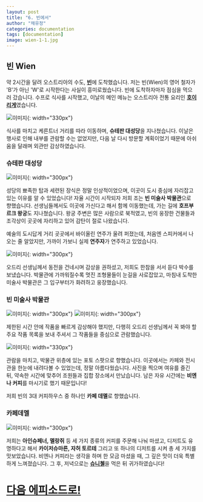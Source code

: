 ```yaml
---
layout: post
title: "6. 빈에서"
author: "채유정"
categories: documentation
tags: [documentation]
image: wien-1-1.jpg
---
```


## 빈 Wien

약 2시간을 달려 오스트리아의 수도, [**빈**](https://travel.naver.com/overseas/ATVIE190454/city/summary)에 도착했습니다. 저는 빈(Wien)의 영어 철자가 'B'가 아닌 'W'로 시작한다는 사실이 흥미로웠습니다. 빈에 도착하자마자 점심을 먹으러 갔습니다. 수프로 식사를 시작했고, 이날의 메인 메뉴는 오스트리아 전통 요리인 [**호이리게**](https://y2ll5wxxx.github.io/at-zhoiri)였습니다.

![이미지](/assets/img/wien-1-2.jpg "빈"){: width="330px"}

식사를 마치고 케른트너 거리를 따라 이동하며, **슈테판 대성당**을 지나쳤습니다. 이날은 행사로 인해 내부를 관람할 수는 없었지만, 다음 날 다시 방문할 계획이었기 때문에 아쉬움을 달래며 외관만 감상하였습니다.

### 슈테판 대성당

![이미지](/assets/img/wien-1-6.jpg "슈테판 대성당"){: width="300px"}

성당의 뾰족한 탑과 세련된 장식은 정말 인상적이었으며, 이곳이 도시 중심에 자리잡고 있는 이유를 알 수 있었습니다! 자율 시간이 시작되자 저희 조는 **빈 미술사 박물관**으로 향했습니다. 선생님들께서도 이곳에 가신다고 해서 함께 이동했는데, 가는 길에 **호프부르크 왕궁**도 지나쳤습니다. 왕궁 주변은 많은 사람으로 북적였고, 빈의 웅장한 건물들과 조각상이 곳곳에 자리하고 있어 감탄이 절로 나왔습니다.

예술의 도시답게 거리 곳곳에서 바이올린 연주가 울려 퍼졌는데, 처음엔 스피커에서 나오는 줄 알았지만, 가까이 가보니 실제 **연주자**가 연주하고 있었습니다.

![이미지](/assets/img/play-1.jpg "연주"){: width="300px"}

오드리 선생님께서 동전을 건네시며 감상을 권하셨고, 저희도 한참을 서서 듣다 박수를 보냈습니다. 박물관에 가까워질수록 멋진 조형물들이 눈길을 사로잡았고, 마침내 도착한 미술사 박물관은 그 입구부터가 화려하고 웅장했습니다.

### 빈 미술사 박물관

![이미지](/assets/img/wien-1-3.jpg "빈 미술사 박물관"){: width="300px"}
![이미지](/assets/img/wien-1-4.jpg "빈 미술사 박물관"){: width="300px"}

제한된 시간 안에 작품을 빠르게 감상해야 했지만, 다행히 오드리 선생님께서 꼭 봐야 할 주요 작품 목록을 보내 주셔서 그 작품들을 중심으로 관람했습니다.

![이미지](/assets/img/mus-1.jpg "빈 미술사 박물관"){: width="330px"}

관람을 마치고, 박물관 위층에 있는 포토 스팟으로 향했습니다. 이곳에서는 카페와 전시관을 한눈에 내려다볼 수 있었는데, 정말 아름다웠습니다. 사진을 찍으며 여유를 즐긴 뒤, 약속한 시간에 맞추어 조원들과 집합 장소에서 만났습니다. 남은 자유 시간에는 **비엔나 커피**를 마시기로 했기 때문입니다!

저희 빈의 3대 커피하우스 중 하나인 **카페 데멜**로 향했습니다.

### 카페데멜

![이미지](/assets/img/wien-1-5.jpg "카페데멜"){: width="300px"}

저희는 **아인슈페너, 멜랑쥐** 등 세 가지 종류의 커피를 주문해 나눠 마셨고, 디저트도 유명하다고 해서 **카이저슈마른, 자허 토르테** 그리고 또 하나의 디저트를 시켜 총 세 가지를 맛보았습니다. 비엔나 커피라는 생각을 하며 한 모금 마셨을 때, 그 깊은 맛이 더욱 특별하게 느껴졌습니다. 그 후, 저녁으로는 [**슈니첼**](https://y2ll5wxxx.github.io/at-zzsunuchell)을 먹은 뒤 귀가하였습니다!

# [다음 에피소드로!](https://y2ll5wxxx.github.io/at-wien-2)
